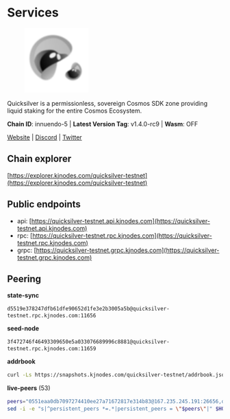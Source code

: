 # Services

<figure><img src="https://raw.githubusercontent.com/kj89/cosmos-images/main/logos/quicksilver.png" width="150" alt=""><figcaption></figcaption></figure>

Quicksilver is a permissionless, sovereign Cosmos SDK zone providing liquid staking for the entire Cosmos Ecosystem.

**Chain ID**: innuendo-5 | **Latest Version Tag**: v1.4.0-rc9 | **Wasm**: OFF

[Website](https://quicksilver.zone) | [Discord](https://discord.gg/quicksilverprotocol) | [Twitter](https://twitter.com/quicksilverzone)




## Chain explorer
[https://explorer.kjnodes.com/quicksilver-testnet](https://explorer.kjnodes.com/quicksilver-testnet)

## Public endpoints

* api: [https://quicksilver-testnet.api.kjnodes.com](https://quicksilver-testnet.api.kjnodes.com)
* rpc: [https://quicksilver-testnet.rpc.kjnodes.com](https://quicksilver-testnet.rpc.kjnodes.com)
* grpc: [https://quicksilver-testnet.grpc.kjnodes.com](https://quicksilver-testnet.grpc.kjnodes.com)

## Peering

**state-sync**

```text
d5519e378247dfb61dfe90652d1fe3e2b3005a5b@quicksilver-testnet.rpc.kjnodes.com:11656
```

**seed-node**

```text
3f472746f46493309650e5a033076689996c8881@quicksilver-testnet.rpc.kjnodes.com:11659
```

**addrbook**
```bash
curl -Ls https://snapshots.kjnodes.com/quicksilver-testnet/addrbook.json > $HOME/.quicksilverd/config/addrbook.json
```

**live-peers** (53)
```bash
peers="0551eaa0db7097274410ee27a71672817e314b83@167.235.245.191:26656,d4d83e209a2b096859821228ea17475f9a487a48@23.88.0.170:15651,13564ca7ffcc8fa6bcc6d405c96fe8c724ec17da@88.99.213.25:11656,a37474c1f254cd4b16d924327a755c914e8e7d86@65.109.30.53:26656,1452d484454c0f93ddf3cbf987ce1b9cadd8f23f@65.21.95.180:37656,bdb93c655989b2c1882339fabb013317066dda56@95.214.52.138:26676,e25a748120c9608c1d2a70fafa75178d862b3463@178.18.254.211:10656,f7edad3ff5a85d039e7de12067c63064c5b42d63@46.4.121.72:11656,d5519e378247dfb61dfe90652d1fe3e2b3005a5b@65.109.68.190:11656,2096650d8586b858d3369205f3b46ac4c765bc8e@65.109.53.155:26656,f0621c59ca7cfba98015ae2a47886fc3d9c0020c@94.130.132.227:2060,dc88be3a0075ce429a423237abe223a9528ce0df@65.108.204.119:31656,a49d8d304e96350272dca24934b8295bc81d75d2@23.227.200.10:26656,e6bf4eca6a11035c06be529cb8c3758c2c00908f@213.170.135.20:26656,97377c16946f8e1fa69e7c2c6b7feb32c2090f09@116.202.227.117:11656,2be586e675b0f55c96905cc83496861c64112f44@65.108.99.224:56656,42f87cb55d5fdd222da28023613c66857398c4b8@5.22.223.252:26656,1c4274460224753e8080d0efd16c0ed88fe27fc0@51.195.145.103:26656,78d271e4b4692ff1ee8490f3825a541558b31870@65.21.95.46:28656,70c7663dba3b5181f1c3b8c92824dad070771ac6@217.13.223.167:56656,be637bd74973424c825c14c99b71f652fbabb48e@65.21.123.172:22656,796e72ffc343c187cd5e8397c0c09c0671d228e0@185.16.39.51:26656,d160a8908b44f2a44ce17e0be1f9056b58993b9c@65.21.139.170:21026,e0f0703e9ce343c46e0ec01b19216715e817b358@65.109.85.170:28656,3519e61e653db97f5d1c7f1bec9b0072bca4d5fe@144.76.45.59:16656,78acdbabc08231765444b3143a222d433a5157e1@142.132.205.94:15651,a637b94cb989909cc182623748ef179b0659f148@65.109.23.114:11156,8ff8a186fe9cbc70d0f34891fa051f87e561a48b@158.160.0.93:26656,0a3ac40a7a4ce35978c4da97be2eb6974bc3c58b@185.252.233.217:46656,c409d9297f85d1290b4d6b208a1e66015c51434d@5.161.145.173:26656,cc745e98b4dc9b83c5a74d41f576feda73902dfd@65.109.38.54:20026,46f97e49a49694aead28c27be2c19300f509e273@65.108.129.94:26656,25b8b792bb14e8bfdcdfa163a14710d5645a4eba@148.251.91.77:20656,9e0604571aa20314c2261d70b7d8823414702715@51.159.141.209:26656,1bb8de1360e51ed35f7c9a39d4039bfc51900730@5.9.61.120:11656,87d4e2b90141d5d52ed04387db4a46408c3fd66c@35.228.160.230:26656,03332cdbc3d354846a18992effbb8c20aa28f52a@65.21.133.125:28656,ee6bae1a6d4a1e07f1e4bc7963cabedc6b73426e@94.130.137.119:26656,74abcb5243d4ffc43de6ad1a288d8e50adcd467e@65.109.80.176:20656,b91f0ece92f0e2cc264176b29b51a6db886e020c@84.46.246.109:26656,41f7d7004cace7bd1760a5f980a86123700c8f1d@185.146.148.116:26656,af8cfa944802a9bd510fc3407950a15e8be86c31@213.239.217.52:30656,b06ee574cf0b8641611c709a36b21c103d968c18@162.55.245.219:11656,df10d618cfc818e5943f5eefd81f4df265f8393e@207.180.243.64:11656,858ba6bc33a6d13fdd9ddad344d788dcf91cf565@142.132.151.99:15651,f6f1e4a0baf856ff7d7f6d12868a201282914314@65.109.89.5:26656,532625a997a6f891405202968607f72afe004f15@202.61.225.157:26666,25410bff2fb7312d24c11b1e990507e5e3aa40b7@135.125.5.31:48656,a288baa951cbe92b253c01c3936d930af1d56424@5.161.142.236:26656,a320bf1dd2c16b60c404ab00fb06604e9377290c@65.108.44.149:20656,5c2a752c9b1952dbed075c56c600c3a79b58c395@95.214.55.232:27026,6c31ea769b18d7b20b2d738df7778fb9fc3fc380@18.236.225.32:26656,1a178dec165fad14ab1b2fb6832dd092f6ab7a5b@65.109.23.182:21026"
sed -i -e "s|^persistent_peers *=.*|persistent_peers = \"$peers\"|" $HOME/.quicksilverd/config/config.toml
```
